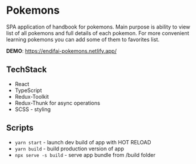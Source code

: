 # Pokemons

SPA application of handbook for pokemons. Main purpose is ability to view list of all pokemons and full details of each pokemon. For more convenient learning pokemons you can add some of them to favorites list.

**DEMO**: https://endifai-pokemons.netlify.app/

## TechStack

* React
* TypeScript
* Redux-Toolkit
* Redux-Thunk for async operations
* SCSS - styling

## Scripts

* `yarn start` - launch dev build of app with HOT RELOAD
* `yarn build` - build production version of app
* `npx serve -s build` - serve app bundle from /build folder
